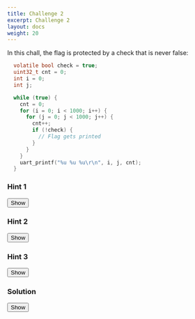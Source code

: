 ```yaml
---
title: Challenge 2
excerpt: Challenge 2
layout: docs
weight: 20
---
```


In this chall, the flag is protected by a check that is never false:

```c
  volatile bool check = true;
  uint32_t cnt = 0;
  int i = 0;
  int j;

  while (true) {
    cnt = 0;
    for (i = 0; i < 1000; i++) {
      for (j = 0; j < 1000; j++) {
        cnt++;
        if (!check) {
          // Flag gets printed
        }
      }
    }
    uart_printf("%u %u %u\r\n", i, j, cnt);
  }
```


<div class="note">
<h3>Hint 1</h3>
<button id="show-btn1" onclick="document.getElementById('show-btn1').style.display='none';document.getElementById('hint1').style.display='block';">Show</button>
<p id="hint1" style="display:none">
There is no software vulnerability, as clearly the check can never be true.
</p>
</div>

<div class="note">
<h3>Hint 2</h3>
<button id="show-btn2" onclick="document.getElementById('show-btn2').style.display='none';document.getElementById('hint2').style.display='block';">Show</button>
<p id="hint2" style="display:none">
Voltage glitching can inject faults such as skipping instructions or corrupting computations.
</p>
</div>

<div class="note">
<h3>Hint 3</h3>
<button id="show-btn3" onclick="document.getElementById('show-btn3').style.display='none';document.getElementById('hint3').style.display='block';">Show</button>
<p id="hint3" style="display:none">
A good way to find the right glitch duration to corrupt your target is to start with a very long duration that resets (crashes) the target, and then decrease it until right below where resets occur. This is where maximum disruption without crashing happens.
</p>
</div>

<div class="important">
<h3>Solution</h3>
<button id="show-btn-sol" onclick="document.getElementById('show-btn-sol').style.display='none';document.getElementById('solution-content').style.display='block';">Show</button>
<span id="solution-content" style="display:none">
<p>By glitching the target board's VCC with the correct duration, register values can be corrupted and instructions can be skipped, causing the conditional check to get corrupted and the flag to be printed.</p>

<p>
<ul>
<li>Connect the glitcher's GND (next to the glitch source) to GND on the target (e.g. the middle pin of the 3-pin SWD header).</li>
<li>Connect the glitcher's glitch source pin to the targets VCC header (either of the two VCC pins on the target are fine).</li>
<li>Find the smallest glitch duration that triggers a complete reset of the target board, using e.g. `python3 -c "from scope import Scope;s=Scope();s.glitch.repeat=92;s.trigger()"` (s.glitch.repeat is the number of 8.3ns clock cycles to keep the glitch asserted).</li>
<li>Start the challenge by holding the chall2 button, and slowly walk down the glitch duration such that the target does not reset, but `i`, `j`, and `cnt` do get corrupted. Running the challenge long enough with these corruptions results in getting the flag:</li>
<img src="../images/1.png">
</ul>
</p>

<p>
Note: if corruption does occur, but the flag doesn't get printed, try stopping the glitch, power cycling the target board, run CHALL2, and start glitching again.
</p>
</span>
</div>

